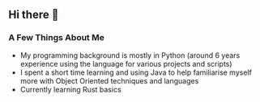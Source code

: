## Hi there 👋

### A Few Things About Me

- My programming background is mostly in Python (around 6 years experience using the language for various projects and scripts)
- I spent a short time learning and using Java to help familiarise myself more with Object Oriented techniques and languages
- Currently learning Rust basics
